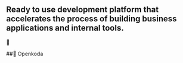 ## Ready to use development platform that accelerates the process of building business applications and internal tools.
 👋

<!--

Openkoda is a ready-to-use development platform designed to accelerate the development process. At its core, it offers pre-built functionalities and out-of-the-box features that significantly reduce development time and effort. This platform supports dynamic entities, allowing for a flexible and adaptable approach to building applications.

Developed in Java and based on the Spring framework, Openkoda is a robust and reliable foundation for a wide range of business applications and internal management tools, such as Insurance Policy Management, Time Tracking, and Asset Management. Openkoda is highly flexible, making it easy to integrate with existing systems, customize, and add unique features. In addition, it supports various multi-tenancy models, offering flexible options for scaling applications.


The product was developed using an open-source approach and is supported by a global community.

-->

##📌 Openkoda
